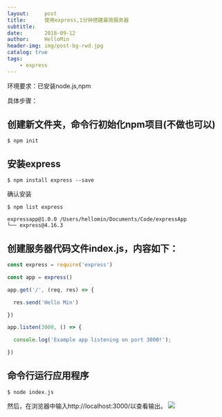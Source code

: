 ```yaml
---
layout:     post
title:      使用express,1分钟搭建最简服务器
subtitle:   
date:       2018-09-12
author:     HelloMin
header-img: img/post-bg-rwd.jpg
catalog: true
tags:
    - express
---
```

环境要求：已安装node.js,npm

具体步骤：

## 创建新文件夹，命令行初始化npm项目(不做也可以)

```console
$ npm init
```

## 安装express

```console
$ npm install express --save
```

确认安装

```console
$ npm list express

expressapp@1.0.0 /Users/hellomin/Documents/Code/expressApp
└── express@4.16.3

```

## 创建服务器代码文件index.js，内容如下：

```js
const express = require('express')

const app = express()

app.get('/', (req, res) => {

  res.send('Hello Min')

})

app.listen(3000, () => {

  console.log('Example app listening on port 3000!');

})
```

## 命令行运行应用程序

```console
$ node index.js
```

然后，在浏览器中输入http://localhost:3000/以查看输出。
<img src="https://upload-images.jianshu.io/upload_images/311072-df45f0f275513cc0.png"/>
